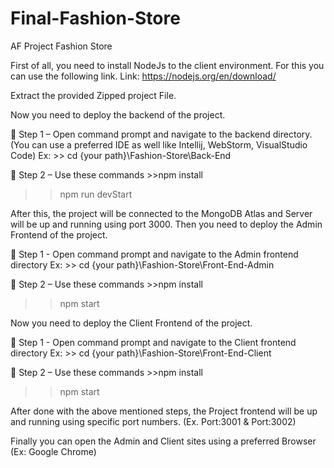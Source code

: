 # Final-Fashion-Store
AF Project Fashion Store

First of all, you need to install NodeJs to the client environment. For this you can use the following link. 
Link: https://nodejs.org/en/download/ 

Extract the provided Zipped project File. 
 
Now you need to deploy the backend of the project. 
 
 Step 1 – Open command prompt and navigate to the backend directory. 
  (You can use a preferred IDE as well like Intellij, WebStorm, VisualStudio Code)
  Ex: >> cd {your path}\Fashion-Store\Back-End 
  
 Step 2 – Use these commands    >>npm install  
   >>npm run devStart 
 
After this, the project will be connected to the MongoDB Atlas and Server will be up and running using port 3000. 
Then you need to deploy the Admin Frontend of the project. 
 
 
 Step 1 - Open command prompt and navigate to the Admin frontend directory    Ex: >> cd {your path}\Fashion-Store\Front-End-Admin 
 
 Step 2 – Use these commands    >>npm install 
 
   >>npm start 
 
Now you need to deploy the Client Frontend of the project. 
 
 
 Step 1 - Open command prompt and navigate to the Client frontend directory    Ex: >> cd {your path}\Fashion-Store\Front-End-Client 
 
 Step 2 – Use these commands    >>npm install 
 
   >>npm start 
 
 
 
After done with the above mentioned steps, the Project frontend will be up and running using specific port numbers.
(Ex. Port:3001 & Port:3002) 
 
Finally you can open the Admin and Client sites using a preferred Browser (Ex: Google Chrome) 

